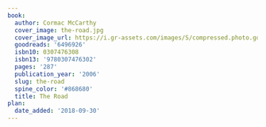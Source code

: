 ```yaml
---
book:
  author: Cormac McCarthy
  cover_image: the-road.jpg
  cover_image_url: https://i.gr-assets.com/images/S/compressed.photo.goodreads.com/books/1320554306l/6496926._SX98_.jpg
  goodreads: '6496926'
  isbn10: 0307476308
  isbn13: '9780307476302'
  pages: '287'
  publication_year: '2006'
  slug: the-road
  spine_color: '#868680'
  title: The Road
plan:
  date_added: '2018-09-30'
---
```

